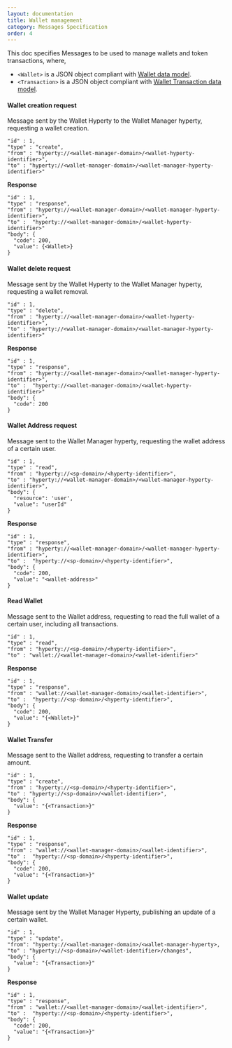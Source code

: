 ```yaml
---
layout: documentation
title: Wallet management
category: Messages Specification
order: 4
---
```


This doc specifies Messages to be used to manage wallets and token transactions, where,

-	`<Wallet>` is a JSON object compliant with [Wallet data model](../../datamodel/data-objects/wallet/readme/).
-	`<Transaction>` is a JSON object compliant with [Wallet Transaction data model](../../datamodel/data-objects/wallet/readme/).

#### Wallet creation request

Message sent by the Wallet Hyperty to the Wallet Manager hyperty, requesting a wallet creation.

```
"id" : 1,
"type" : "create",
"from" : "hyperty://<wallet-manager-domain>/<wallet-hyperty-identifier>",
"to" : "hyperty://<wallet-manager-domain>/<wallet-manager-hyperty-identifier>"
```

**Response**

```
"id" : 1,
"type" : "response",
"from" : "hyperty://<wallet-manager-domain>/<wallet-manager-hyperty-identifier>",
"to" :  "hyperty://<wallet-manager-domain>/<wallet-hyperty-identifier>"
"body": {
  "code": 200,
  "value": {<Wallet>}
}
```

#### Wallet delete request

Message sent by the Wallet Hyperty to the Wallet Manager hyperty, requesting a wallet removal.

```
"id" : 1,
"type" : "delete",
"from" : "hyperty://<wallet-manager-domain>/<wallet-hyperty-identifier>",
"to" : "hyperty://<wallet-manager-domain>/<wallet-manager-hyperty-identifier>"
```

**Response**

```
"id" : 1,
"type" : "response",
"from" : "hyperty://<wallet-manager-domain>/<wallet-manager-hyperty-identifier>",
"to" :  "hyperty://<wallet-manager-domain>/<wallet-hyperty-identifier>"
"body": {
  "code": 200
}
```

#### Wallet Address request

Message sent to the Wallet Manager hyperty, requesting the wallet address of a certain user.

```
"id" : 1,
"type" : "read",
"from" : "hyperty://<sp-domain>/<hyperty-identifier>",
"to" : "hyperty://<wallet-manager-domain>/<wallet-manager-hyperty-identifier>",
"body": {
  "resource": 'user',
  "value": "userId"
}
```

**Response**

```
"id" : 1,
"type" : "response",
"from" : "hyperty://<wallet-manager-domain>/<wallet-manager-hyperty-identifier>",
"to" :  "hyperty://<sp-domain>/<hyperty-identifier>",
"body": {
  "code": 200,
  "value": "<wallet-address>"
}
```

#### Read Wallet

Message sent to the Wallet address, requesting to read the full wallet of a certain user, including all transactions.

```
"id" : 1,
"type" : "read",
"from" : "hyperty://<sp-domain>/<hyperty-identifier>",
"to" : "wallet://<wallet-manager-domain>/<wallet-identifier>"
```

**Response**

```
"id" : 1,
"type" : "response",
"from" : "wallet://<wallet-manager-domain>/<wallet-identifier>",
"to" :  "hyperty://<sp-domain>/<hyperty-identifier>",
"body": {
  "code": 200,
  "value": "{<Wallet>}"
}
```

#### Wallet Transfer

Message sent to the Wallet address, requesting to transfer a certain amount.

```
"id" : 1,
"type" : "create",
"from" : "hyperty://<sp-domain>/<hyperty-identifier>",
"to" : "hyperty://<sp-domain>/<wallet-identifier>",
"body": {
  "value": "{<Transaction>}"
}
```

**Response**

```
"id" : 1,
"type" : "response",
"from" : "wallet://<wallet-manager-domain>/<wallet-identifier>",
"to" :  "hyperty://<sp-domain>/<hyperty-identifier>",
"body": {
  "code": 200,
  "value": "{<Transaction>}"
}
```

#### Wallet update

Message sent by the Wallet Manager Hyperty, publishing an update of a certain wallet.

```
"id" : 1,
"type" : "update",
"from": "hyperty://<wallet-manager-domain>/<wallet-manager-hyperty>,
"to" : "hyperty://<sp-domain>/<wallet-identifier>/changes",
"body": {
  "value": "{<Transaction>}"
}
```

**Response**

```
"id" : 1,
"type" : "response",
"from" : "wallet://<wallet-manager-domain>/<wallet-identifier>",
"to" :  "hyperty://<sp-domain>/<hyperty-identifier>",
"body": {
  "code": 200,
  "value": "{<Transaction>}"
}
```
